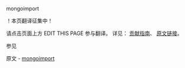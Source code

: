  mongoimport

 ！本页翻译征集中！

请点击页面上方 EDIT THIS PAGE 参与翻译。
详见：
[贡献指南]( https://github.com/JinMuInfo/MongoDB-Manual-zh/blob/master/CONTRIBUTING.md )、
[原文链接](  https://docs.mongodb.com/manual/reference/program/mongoimport/  )。

 参见

原文 - [mongoimport]( https://docs.mongodb.com/manual/reference/program/mongoimport/ )

